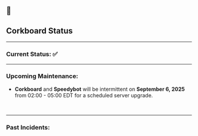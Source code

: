 ## 🐢

## Corkboard Status
----

### Current Status: ✅
----

### Upcoming Maintenance:
- **Corkboard** and **Speedybot** will be intermittent on __September 6, 2025__ from 02:00 - 05:00 EDT for a scheduled server upgrade.
<br/>

----
### Past Incidents:
